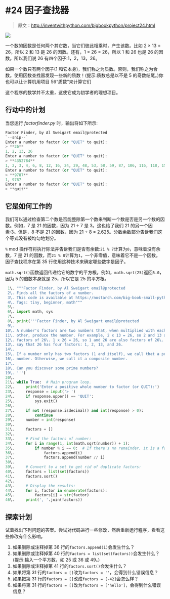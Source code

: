 # #24 因子查找器

> 原文：<http://inventwithpython.com/bigbookpython/project24.html>

![](img/9d995d63aaead72cad01120081eb8f75.png)

一个数的因数是任何两个其它数，当它们彼此相乘时，产生该数。比如 2 × 13 = 26，所以 2 和 13 是 26 的因数。还有，1 × 26 = 26，所以 1 和 26 也是 26 的因数。所以我们说 26 有四个因子:1，2，13，26。

如果一个数只有两个因子(1 和它本身)，我们称之为质数。否则，我们称之为合数。使用因数查找器发现一些新的质数！(提示:质数总是以不是 5 的奇数结尾。)你也可以让计算机用项目 56“质数”来计算它们

这个程序的数学并不太重，这使它成为初学者的理想项目。

## 行动中的计划

当您运行 *factorfinder.py* 时，输出将如下所示:

```py
Factor Finder, by Al Sweigart email@protected
`--snip--`
Enter a number to factor (or "QUIT" to quit):
> **26**
1, 2, 13, 26
Enter a number to factor (or "QUIT" to quit):
> **4352784**
1, 2, 3, 4, 6, 8, 12, 16, 24, 29, 48, 53, 58, 59, 87, 106, 116, 118, 159, 174, 177, 212, 232, 236, 318, 348, 354, 424, 464, 472, 636, 696, 708, 848, 944, 1272, 1392, 1416, 1537, 1711, 2544, 2832, 3074, 3127, 3422, 4611, 5133, 6148, 6254, 6844, 9222, 9381, 10266, 12296, 12508, 13688, 18444, 18762, 20532, 24592, 25016, 27376, 36888, 37524, 41064, 50032, 73776, 75048, 82128, 90683, 150096, 181366, 272049, 362732, 544098, 725464, 1088196, 1450928, 2176392, 4352784
Enter a number to factor (or "QUIT" to quit):
> **9787**
1, 9787
Enter a number to factor (or "QUIT" to quit):
> **quit**
```

## 它是如何工作的

我们可以通过检查第二个数是否能整除第一个数来判断一个数是否是另一个数的因数。例如，7 是 21 的因数，因为 21 ÷ 7 是 3。这也给了我们 21 的另一个因素:3。但是，8 不是 21 的因数，因为 21 ÷ 8 = 2.625。分数余数部分告诉我们这个等式没有被均匀地划分。

`%` mod 操作符将执行除法并告诉我们是否有余数:`21 % 7`计算为`0`，意味着没有余数，7 是 21 的因数，而`21 % 8`计算为`1`，一个非零值，意味着它不是一个因数。因子查找程序在第 35 行使用这种技术来确定哪些数字是因子。

`math.sqrt()`函数返回传递给它的数字的平方根。例如，`math.sqrt(25)`返回`5.0`，因为 5 的倍数本身就是 25，所以它是 25 的平方根。

```py
 1\. """Factor Finder, by Al Sweigart email@protected
 2\. Finds all the factors of a number.
 3\. This code is available at https://nostarch.com/big-book-small-python-programming
 4\. Tags: tiny, beginner, math"""
 5\. 
 6\. import math, sys
 7\. 
 8\. print('''Factor Finder, by Al Sweigart email@protected
 9\. 
10\. A number's factors are two numbers that, when multiplied with each
11\. other, produce the number. For example, 2 x 13 = 26, so 2 and 13 are
12\. factors of 26\. 1 x 26 = 26, so 1 and 26 are also factors of 26\. We
13\. say that 26 has four factors: 1, 2, 13, and 26.
14\. 
15\. If a number only has two factors (1 and itself), we call that a prime
16\. number. Otherwise, we call it a composite number.
17\. 
18\. Can you discover some prime numbers?
19\. ''')
20\. 
21\. while True:  # Main program loop.
22\.     print('Enter a positive whole number to factor (or QUIT):')
23\.     response = input('> ')
24\.     if response.upper() == 'QUIT':
25\.         sys.exit()
26\. 
27\.     if not (response.isdecimal() and int(response) > 0):
28\.         continue
29\.     number = int(response)
30\. 
31\.     factors = []
32\. 
33\.     # Find the factors of number:
34\.     for i in range(1, int(math.sqrt(number)) + 1):
35\.         if number % i == 0:  # If there's no remainder, it is a factor.
36\.             factors.append(i)
37\.             factors.append(number // i)
38\. 
39\.     # Convert to a set to get rid of duplicate factors:
40\.     factors = list(set(factors))
41\.     factors.sort()
42\. 
43\.     # Display the results:
44\.     for i, factor in enumerate(factors):
45\.         factors[i] = str(factor)
46\.     print(', '.join(factors)) 
```

## 探索计划

试着找出下列问题的答案。尝试对代码进行一些修改，然后重新运行程序，看看这些修改有什么影响。

1.  如果删除或注释掉第 36 行的`factors.append(i)`会发生什么？
2.  如果删除或注释掉第 40 行的`factors = list(set(factors))`会发生什么？(提示:输入一个平方数，如 25 或 36 或 49。)
3.  如果删除或注释掉第 41 行的`factors.sort()`会发生什么？
4.  如果将第 31 行的`factors = []`改为`factors = ''`，会得到什么错误信息？
5.  如果把第 31 行的`factors = []`改成`factors = [-42]`会怎么样？
6.  如果将第 31 行的`factors = []`改为`factors = ['hello']`，会得到什么错误信息？